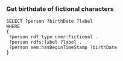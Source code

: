 ### Get birthdate of fictional characters

```
SELECT ?person ?birthDate ?label
WHERE
{
 ?person rdf:type uner:Fictional .
 ?person rdfs:label ?label .
 ?person sem:hasBeginTimeStamp ?birthDate
}
```
